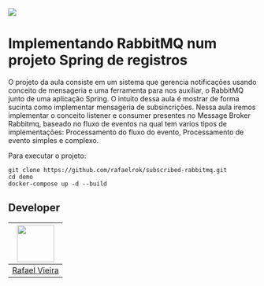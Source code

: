 <img src="https://i.ibb.co/wKsWJM0/rabbitmq-subscribed-drawio.png" />

# Implementando RabbitMQ num projeto Spring de registros

O projeto da aula consiste em um sistema que gerencia notificações usando conceito de mensageria e uma ferramenta para nos auxiliar, o RabbitMQ junto de uma aplicação Spring.
O intuito dessa aula é mostrar de forma sucinta como implementar mensageria de subsincrições.
Nessa aula iremos implementar o conceito listener e consumer presentes no Message Broker Rabbitmq, baseado no fluxo de eventos na qual tem varios tipos de implementações:
Processamento do fluxo do evento, Processamento de evento simples e complexo.

Para executar o projeto:

```
git clone https://github.com/rafaelrok/subscribed-rabbitmq.git
cd demo
docker-compose up -d --build
```

## Developer

| [<img src="https://avatars.githubusercontent.com/u/8467131?v=4" width="75px;"/>](https://github.com/rafaelrok) |
| :-: |
|[Rafael Vieira](https://github.com/rafaelrok)|

